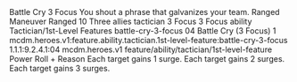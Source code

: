 <ability>
  <name>Battle Cry</name>
  <cost>3 Focus</cost>
  <flavor>You shout a phrase that galvanizes your team.</flavor>
  <keywords>
    <keyword>Ranged</keyword>
  </keywords>
  <type>Maneuver</type>
  <distance>Ranged 10</distance>
  <target>Three allies</target>
  <metadata>
    <class>tactician</class>
    <cost>3 Focus</cost>
    <cost_amount>3</cost_amount>
    <cost_resource>Focus</cost_resource>
    <feature_type>ability</feature_type>
    <file_dpath>Tactician/1st-Level Features</file_dpath>
    <item_id>battle-cry-3-focus</item_id>
    <item_index>04</item_index>
    <item_name>Battle Cry (3 Focus)</item_name>
    <level>1</level>
    <scc>mcdm.heroes.v1:feature.ability.tactician.1st-level-feature:battle-cry-3-focus</scc>
    <scdc>1.1.1:9.2.4.1:04</scdc>
    <source>mcdm.heroes.v1</source>
    <type>feature/ability/tactician/1st-level-feature</type>
  </metadata>
  <effects>
    <effect type="roll">
      <roll>Power Roll + Reason</roll>
      <t1>Each target gains 1 surge.</t1>
      <t2>Each target gains 2 surges.</t2>
      <t3>Each target gains 3 surges.</t3>
    </effect>
  </effects>
</ability>
